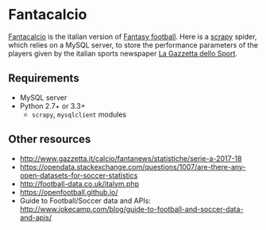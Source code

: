 ﻿
# Fantacalcio

[Fantacalcio](https://it.wikipedia.org/wiki/Fantacalcio) is the italian version of [Fantasy football](https://en.wikipedia.org/wiki/Fantasy_football_(association)). Here is a [scrapy](https://scrapy.org/) spider, which relies on a MySQL server, to store the performance parameters of the players given by the italian sports newspaper [La Gazzetta dello Sport](https://it.wikipedia.org/wiki/La_Gazzetta_dello_Sport).


## Requirements

* MySQL server
* Python 2.7+ or 3.3+
    * `scrapy`, `mysqlclient` modules


## Other resources
* http://www.gazzetta.it/calcio/fantanews/statistiche/serie-a-2017-18
* https://opendata.stackexchange.com/questions/1007/are-there-any-open-datasets-for-soccer-statistics
* http://football-data.co.uk/italym.php
* https://openfootball.github.io/
* Guide to Football/Soccer data and APIs: http://www.jokecamp.com/blog/guide-to-football-and-soccer-data-and-apis/

